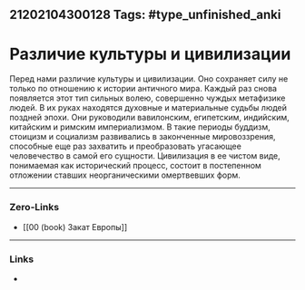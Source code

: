 21202104300128
Tags: #type_unfinished_anki 
---
# Различие культуры и цивилизации

Перед нами различие культуры и цивилизации. Оно сохраняет силу не только по отношению к истории античного мира. Каждый раз снова появляется этот тип сильных волею, совершенно чуждых метафизике людей. В их руках находятся духовные и материальные судьбы людей поздней эпохи. Они руководили вавилонским, египетским, индийским, китайским и римским империализмом. В такие периоды буддизм, стоицизм и социализм развивались в законченные мировоззрения, способные еще раз захватить и преобразовать угасающее человечество в самой его сущности. Цивилизация в ее чистом виде, понимаемая как исторический процесс, состоит в постепенном отложении ставших неорганическими омертвевших форм.

---
### Zero-Links
- [[00 (book) Закат Европы]]
---
### Links
-